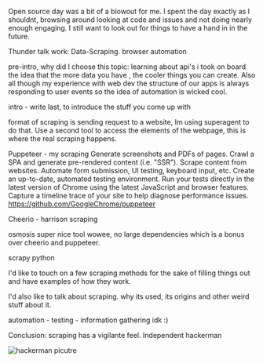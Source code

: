 Open source day was a bit of a blowout for me. I spent the day exactly as I shouldnt, browsing around looking at code and issues and not doing nearly enough engaging. I still want to look out for things to have a hand in in the future.

Thunder talk work: Data-Scraping. browser automation 

pre-intro, why did I choose this topic: learning about api's i took on board the idea that the more data you have , the cooler things you can create. Also all though my experience with web dev the structure of our apps is always responding to user events so the idea of automation is wicked cool.

intro - write last, to introduce the stuff you come up with

format of scraping is sending request to a website, Im using superagent to do that. Use a second tool to access the elements of the webpage, this is where the real scraping happens. 



Puppeteer - my scraping
Generate screenshots and PDFs of pages.
Crawl a SPA and generate pre-rendered content (i.e. "SSR").
Scrape content from websites.
Automate form submission, UI testing, keyboard input, etc.
Create an up-to-date, automated testing environment. Run your tests directly in the latest version of Chrome using the latest JavaScript and browser features.
Capture a timeline trace of your site to help diagnose performance issues.
https://github.com/GoogleChrome/puppeteer



Cheerio - harrison scraping


osmosis super nice tool wowee, no large dependencies which is a bonus over cheerio and puppeteer.

scrapy python

I'd like to touch on a few scraping methods for the sake of filling things out and have examples of how they work.

I'd also like to talk about scraping. why its used, its origins and other weird stuff about it.

automation - testing - information gathering idk :)

Conclusion: scraping has a vigilante feel. Independent hackerman

![hackerman picutre](http://i0.kym-cdn.com/entries/icons/original/000/021/807/4d7.png)
